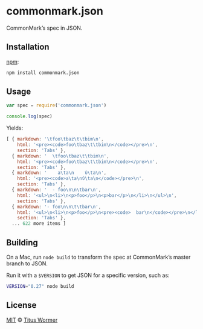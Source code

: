# commonmark.json

CommonMark’s spec in JSON.

## Installation

[npm](https://docs.npmjs.com/cli/install):

```bash
npm install commonmark.json
```

## Usage

```javascript
var spec = require('commonmark.json')

console.log(spec)
```

Yields:

```js
[ { markdown: '\tfoo\tbaz\t\tbim\n',
    html: '<pre><code>foo\tbaz\t\tbim\n</code></pre>\n',
    section: 'Tabs' },
  { markdown: '  \tfoo\tbaz\t\tbim\n',
    html: '<pre><code>foo\tbaz\t\tbim\n</code></pre>\n',
    section: 'Tabs' },
  { markdown: '    a\ta\n    ὐ\ta\n',
    html: '<pre><code>a\ta\nὐ\ta\n</code></pre>\n',
    section: 'Tabs' },
  { markdown: '  - foo\n\n\tbar\n',
    html: '<ul>\n<li>\n<p>foo</p>\n<p>bar</p>\n</li>\n</ul>\n',
    section: 'Tabs' },
  { markdown: '- foo\n\n\t\tbar\n',
    html: '<ul>\n<li>\n<p>foo</p>\n<pre><code>  bar\n</code></pre>\n</li>\n</ul>\n',
    section: 'Tabs' },
  ... 622 more items ]
```

## Building

On a Mac, run `node build` to transform the spec at CommonMark’s
master branch to JSON.

Run it with a `$VERSION` to get JSON for a specific version, such as:

```bash
VERSION="0.27" node build
```

## License

[MIT](LICENSE) © [Titus Wormer](http://wooorm.com)
